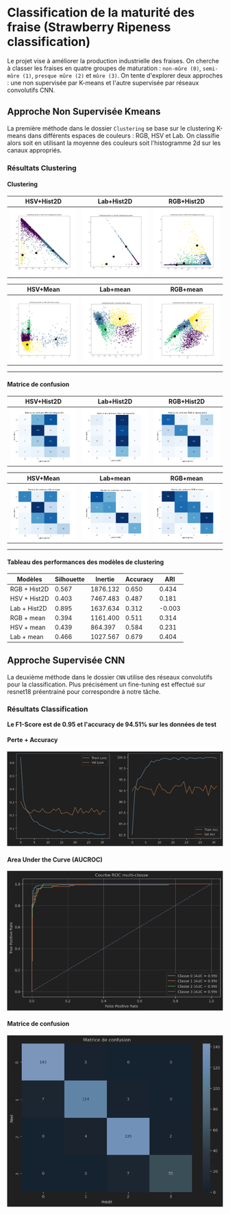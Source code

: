 # Classification de la maturité des fraise (Strawberry Ripeness classification)

Le projet vise à améliorer la production industrielle des fraises.
On cherche à classer les fraises en quatre groupes de maturation : `non-mûre (0)`, `semi-mûre (1)`, `presque mûre (2)` et `mûre (3)`. On tente d'explorer deux approches : une non supervisée par K-means et l'autre supervisée par réseaux convolutifs CNN.

## Approche Non Supervisée Kmeans
La première méthode dans le dossier `Clustering` se base sur le clustering K-means dans différents espaces de couleurs : RGB, HSV et Lab. On classifie alors soit en utilisant la moyenne des couleurs soit l'histogramme 2d sur les canaux appropriés.

### Résultats Clustering

#### Clustering 

| HSV+Hist2D | Lab+Hist2D | RGB+Hist2D |
|---------|---------|---------|
| ![](Clustering/Clustering-in-HSV-with-histogram2d-values.png) | ![](Clustering/Clustering-in-Lab-with-histogram2d-values.png) | ![](Clustering/Clustering-in-RGB-with-histogram2d-values.png) |

| HSV+Mean | Lab+mean | RGB+mean |
|---------|---------|---------|
| ![](Clustering/Clustering-in-HSV-with-mean-values.png) | ![](Clustering/Clustering-in-Lab-with-mean-values.png) | ![](Clustering/Clustering-in-RGB-with-mean-values.png) |

---
#### Matrice de confusion

| HSV+Hist2D | Lab+Hist2D | RGB+Hist2D |
|-----------|-----------|-----------|
| ![](Clustering/Matrice-de-confusion-HSV-et-histogram2d.png) | ![](Clustering/Matrice-de-confusion-Lab-et-histogram2d.png) | ![](Clustering/Matrice-de-confusion-RGB-et-histogram2d.png) |

| HSV+Mean  | Lab+mean  | RGB+mean |
|-----------|-----------|-----------|
| ![](Clustering/Matrice-de-confusion-HSV-et-mean.png) | ![](Clustering/Matrice-de-confusion-Lab-et-mean.png) | ![](Clustering/Matrice-de-confusion-RGB-et-mean.png) |

---

#### Tableau des performances des modèles de clustering

| Modèles       | Silhouette | Inertie   | Accuracy | ARI    |
|---------------|------------|-----------|----------|--------|
| RGB + Hist2D  | 0.567      | 1876.132  | 0.650    | 0.434  |
| HSV + Hist2D  | 0.403      | 7467.483  | 0.487    | 0.181  |
| Lab + Hist2D  | 0.895      | 1637.634  | 0.312    | -0.003 |
| RGB + mean    | 0.394      | 1161.400  | 0.511    | 0.314  |
| HSV + mean    | 0.439      | 864.397   | 0.584    | 0.231  |
| Lab + mean    | 0.466      | 1027.567  | 0.679    | 0.404  |

## Approche Supervisée CNN
La deuxième méthode dans le dossier `CNN` utilise des réseaux convolutifs pour la classification. Plus précisément un fine-tuning est effectué sur resnet18 préentrainé pour correspondre à notre tâche.

### Résultats Classification
**Le F1-Score est de 0.95 et l'accuracy de 94.51% sur les données de test**

#### Perte + Accuracy
![](CNN/Loss_Acc.png)

#### Area Under the Curve (AUCROC)
![](CNN/AUROC.png)

#### Matrice de confusion
![](CNN/confusion_matrix.png)











